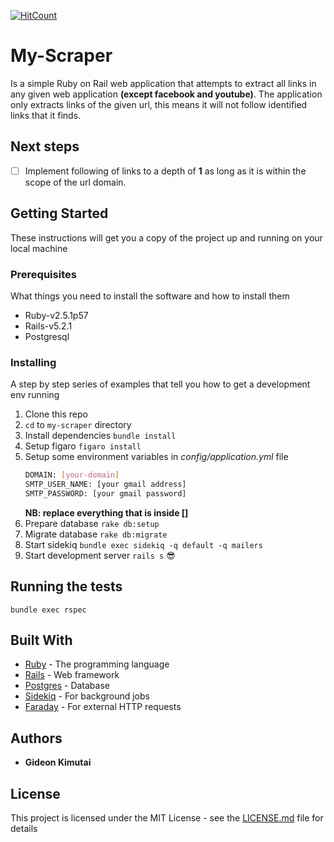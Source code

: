 [![HitCount](http://hits.dwyl.io/gr1d99/my-scraper.svg)](http://hits.dwyl.io/gr1d99/my-scraper)

# My-Scraper

Is a simple Ruby on Rail web application that attempts to extract all links in any given web application __(except facebook and youtube)__.
The application only extracts links of the given url, this means it will not follow identified links that it finds.

## Next steps
- [ ] Implement following of links to a depth of __1__ as long as it is within the scope of the url domain.
## Getting Started

These instructions will get you a copy of the project up and running on your local machine
### Prerequisites

What things you need to install the software and how to install them

- Ruby-v2.5.1p57
- Rails-v5.2.1
- Postgresql

### Installing

A step by step series of examples that tell you how to get a development env running

1. Clone this repo
2. `cd` to `my-scraper` directory
3. Install dependencies `bundle install`
4. Setup figaro `figaro install`
5. Setup some environment variables in _config/application.yml_ file
   ```bash
   DOMAIN: [your-domain]
   SMTP_USER_NAME: [your gmail address]
   SMTP_PASSWORD: [your gmail password]
   ```
   __NB: replace everything that is inside []__
6. Prepare database `rake db:setup`
7. Migrate database `rake db:migrate`
8. Start sidekiq `bundle exec sidekiq -q default -q mailers`
9. Start development server `rails s` :sunglasses:

## Running the tests

`bundle exec rspec`

## Built With

* [Ruby](https://www.ruby-lang.org/en/) - The programming language
* [Rails](https://rubyonrails.org/) - Web framework
* [Postgres](https://www.postgresql.org/) - Database
* [Sidekiq](https://sidekiq.org/) - For background jobs
* [Faraday](https://github.com/lostisland/faraday) - For external HTTP requests

## Authors

* **Gideon Kimutai**

## License

This project is licensed under the MIT License - see the [LICENSE.md](LICENSE.md) file for details
